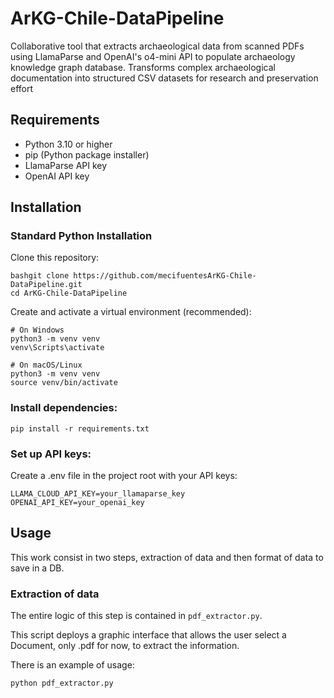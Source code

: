 # ArKG-Chile-DataPipeline
Collaborative tool that extracts archaeological data from scanned PDFs using LlamaParse and OpenAI's o4-mini API to populate archaeology knowledge graph database. Transforms complex archaeological documentation into structured CSV datasets for research and preservation effort

## Requirements

- Python 3.10 or higher
- pip (Python package installer)
- LlamaParse API key
- OpenAI API key

## Installation
### Standard Python Installation

Clone this repository:
```
bashgit clone https://github.com/mecifuentesArKG-Chile-DataPipeline.git
cd ArKG-Chile-DataPipeline
```
Create and activate a virtual environment (recommended):
```
# On Windows
python3 -m venv venv
venv\Scripts\activate

# On macOS/Linux
python3 -m venv venv
source venv/bin/activate
```

### Install dependencies:
```
pip install -r requirements.txt
```

### Set up API keys:
Create a .env file in the project root with your API keys:
```
LLAMA_CLOUD_API_KEY=your_llamaparse_key
OPENAI_API_KEY=your_openai_key
```

## Usage
This work consist in two steps, extraction of data and then format of data to save in a DB.

### Extraction of data
The entire logic of this step is contained in `pdf_extractor.py`.

This script deploys a graphic interface that allows the user select a Document, only .pdf for now, to extract the information.

There is an example of usage:
```
python pdf_extractor.py
```
